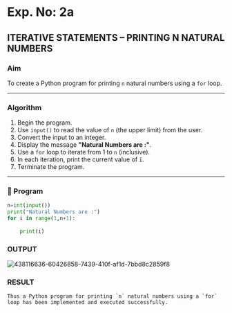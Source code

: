 # Exp. No: 2a  
## ITERATIVE STATEMENTS – PRINTING N NATURAL NUMBERS

###  Aim
To create a Python program for printing `n` natural numbers using a `for` loop.

---

###  Algorithm

1. Begin the program.
2. Use `input()` to read the value of `n` (the upper limit) from the user.
3. Convert the input to an integer.
4. Display the message **"Natural Numbers are :"**.
5. Use a `for` loop to iterate from 1 to `n` (inclusive).
6. In each iteration, print the current value of `i`.
7. Terminate the program.

---

### 🧾 Program

```python
n=int(input())
print("Natural Numbers are :")
for i in range(1,n+1):
   
    print(i)

```
### OUTPUT
![438116636-60426858-7439-410f-af1d-7bbd8c2859f8](https://github.com/user-attachments/assets/330ab5e5-481d-4e97-9240-150a1e61a38c)



### RESULT
```
Thus a Python program for printing `n` natural numbers using a `for` loop has been implemented and executed successfully.
```

